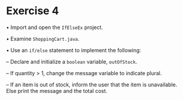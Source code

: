 # Exercise 4 
• Import and open the `IfElseEx` project.

• Examine `ShoppingCart.java`.

• Use an `if/else` statement to implement the following: 

– Declare and initialize a `boolean` variable, `outOfStock`.

– If quantity > 1, change the message variable to indicate plural. 

– If an item is out of stock, inform the user that the item is unavailable.  
Else print the message and the total cost.